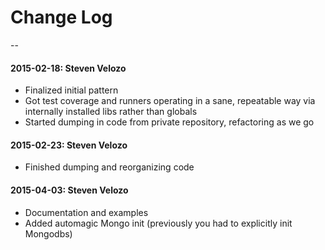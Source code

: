 # Change Log
--
#### 2015-02-18: Steven Velozo
* Finalized initial pattern
* Got test coverage and runners operating in a sane, repeatable way via internally installed libs rather than globals
* Started dumping in code from private repository, refactoring as we go

#### 2015-02-23: Steven Velozo
* Finished dumping and reorganizing code

#### 2015-04-03: Steven Velozo
* Documentation and examples
* Added automagic Mongo init (previously you had to explicitly init Mongodbs)